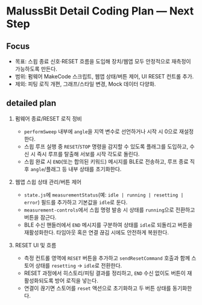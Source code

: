 # MalussBit Detail Coding Plan — Next Step

## Focus
- 목표: 스윕 종료 신호·RESET 흐름을 도입해 장치/웹앱 모두 안정적으로 재측정이 가능하도록 만든다.
- 범위: 펌웨어 MakeCode 스크립트, 웹앱 상태/버튼 제어, UI RESET 컨트롤 추가.
- 제외: 피팅 로직 개편, 그래프/스타일 변경, Mock 데이터 다양화.

## detailed plan
1. 펌웨어 종료/RESET 로직 정비
   - `performSweep` 내부에 `angle`을 지역 변수로 선언하거나 시작 시 0으로 재설정한다.
   - 스윕 루프 실행 중 `RESET`/`STOP` 명령을 감지할 수 있도록 플래그를 도입하고, 수신 시 즉시 루프를 탈출해 서보를 시작 각도로 돌린다.
   - 스윕 완료 시 `END`(또는 합의된 키워드) 메시지를 BLE로 전송하고, 루프 종료 직후 `angle`/플래그 등 내부 상태를 초기화한다.

2. 웹앱 스윕 상태 관리/버튼 제어
   - `state.js`에 `measurementStatus`(예: `idle | running | resetting | error`) 필드를 추가하고 기본값을 `idle`로 둔다.
   - `measurement-controls`에서 스윕 명령 발송 시 상태를 `running`으로 전환하고 버튼을 잠근다.
   - BLE 수신 핸들러에서 `END` 메시지를 구분하여 상태를 `idle`로 되돌리고 버튼을 재활성화한다. 타임아웃 혹은 연결 끊김 시에도 안전하게 복원한다.

3. RESET UI 및 흐름
   - 측정 컨트롤 영역에 `RESET` 버튼을 추가하고 `sendResetCommand` 호출과 함께 스토어 상태를 `resetting` → `idle`로 전환한다.
   - RESET 과정에서 히스토리/피팅 결과를 정리하고, `END` 수신 없이도 버튼이 재활성화되도록 방어 로직을 넣는다.
   - 연결이 끊기면 스토어를 `reset` 액션으로 초기화하고 두 버튼 상태를 동기화한다.
